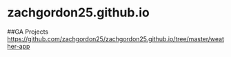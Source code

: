 # zachgordon25.github.io
##GA Projects
  https://github.com/zachgordon25/zachgordon25.github.io/tree/master/weather-app
